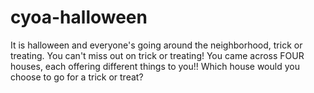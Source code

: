 # cyoa-halloween

It is halloween and everyone's going around the neighborhood, trick or treating. You can't miss out on trick or treating! You came across FOUR houses, each offering different things to you!! Which house would you choose to go for a trick or treat?

